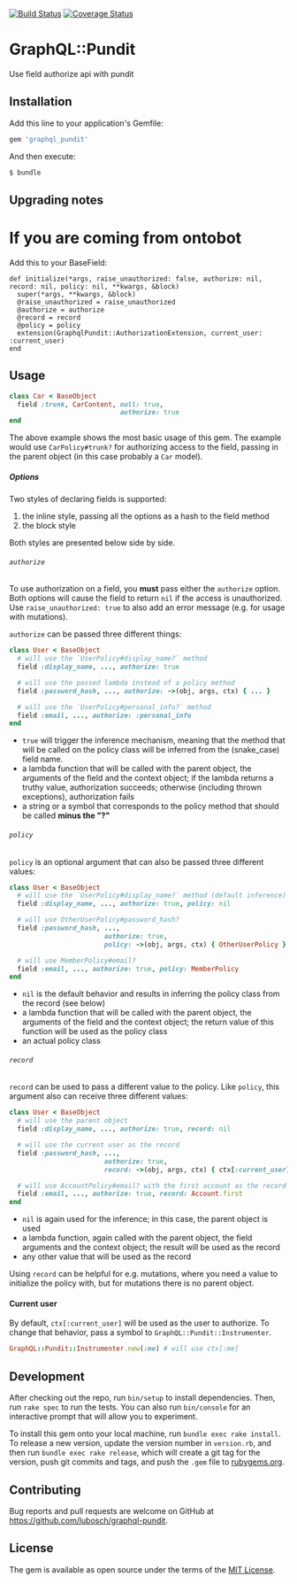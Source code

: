 [![Build Status](https://travis-ci.com/lubosch/graphql_pundit.svg?branch=master)](https://travis-ci.com/lubosch/graphql_pundit)
[![Coverage Status](https://codecov.io/gh/lubosch/graphql_pundit/branch/master/graph/badge.svg)](https://codecov.io/gh/lubosch/graphql_pundit)

# GraphQL::Pundit

Use field authorize api with pundit

## Installation

Add this line to your application's Gemfile:

```ruby
gem 'graphql_pundit'
```

And then execute:

```bash
$ bundle
```

## Upgrading notes

# If you are coming from ontobot

Add this to your BaseField:

```
def initialize(*args, raise_unauthorized: false, authorize: nil, record: nil, policy: nil, **kwargs, &block)
  super(*args, **kwargs, &block)
  @raise_unauthorized = raise_unauthorized
  @authorize = authorize
  @record = record
  @policy = policy
  extension(GraphqlPundit::AuthorizationExtension, current_user: :current_user)
end
```

## Usage

```ruby
class Car < BaseObject
  field :trunk, CarContent, null: true,
                            authorize: true
end
```

The above example shows the most basic usage of this gem. The example would
use `CarPolicy#trunk?` for authorizing access to the field, passing in the
parent object (in this case probably a `Car` model).

##### Options

Two styles of declaring fields is supported:

1. the inline style, passing all the options as a hash to the field method
2. the block style

Both styles are presented below side by side.

###### `authorize`

To use authorization on a field, you **must** pass either the `authorize`
option. Both options will cause the field to return `nil` if the
access is unauthorized. Use `raise_unauthorized: true` to also add an error message (e.g.
for usage with mutations).

`authorize` can be passed three different things:

```ruby
class User < BaseObject
  # will use the `UserPolicy#display_name?` method
  field :display_name, ..., authorize: true

  # will use the passed lambda instead of a policy method
  field :password_hash, ..., authorize: ->(obj, args, ctx) { ... }

  # will use the `UserPolicy#personal_info?` method
  field :email, ..., authorize: :personal_info
end
```

- `true` will trigger the inference mechanism, meaning that the method that will be called on the policy class will be inferred from the (snake_case) field name.
- a lambda function that will be called with the parent object, the arguments of the field and the context object; if the lambda returns a truthy value, authorization succeeds; otherwise (including thrown exceptions), authorization fails
- a string or a symbol that corresponds to the policy method that should be called **minus the "?"**

###### `policy`

`policy` is an optional argument that can also be passed three different values:

```ruby
class User < BaseObject
  # will use the `UserPolicy#display_name?` method (default inference)
  field :display_name, ..., authorize: true, policy: nil

  # will use OtherUserPolicy#password_hash?
  field :password_hash, ...,
                        authorize: true,
                        policy: ->(obj, args, ctx) { OtherUserPolicy }

  # will use MemberPolicy#email?
  field :email, ..., authorize: true, policy: MemberPolicy
end
```

- `nil` is the default behavior and results in inferring the policy class from the record (see below)
- a lambda function that will be called with the parent object, the arguments of the field and the context object; the return value of this function will be used as the policy class
- an actual policy class

###### `record`

`record` can be used to pass a different value to the policy. Like `policy`,
this argument also can receive three different values:

```ruby
class User < BaseObject
  # will use the parent object
  field :display_name, ..., authorize: true, record: nil

  # will use the current user as the record
  field :password_hash, ...,
                        authorize: true,
                        record: ->(obj, args, ctx) { ctx[:current_user] }

  # will use AccountPolicy#email? with the first account as the record (the policy was inferred from the record class)
  field :email, ..., authorize: true, record: Account.first
end
```

- `nil` is again used for the inference; in this case, the parent object is used
- a lambda function, again called with the parent object, the field arguments and the context object; the result will be used as the record
- any other value that will be used as the record

Using `record` can be helpful for e.g. mutations, where you need a value to
initialize the policy with, but for mutations there is no parent object.

#### Current user

By default, `ctx[:current_user]` will be used as the user to authorize. To change that behavior, pass a symbol to `GraphQL::Pundit::Instrumenter`.

```ruby
GraphQL::Pundit::Instrumenter.new(:me) # will use ctx[:me]
```

## Development

After checking out the repo, run `bin/setup` to install dependencies. Then, run `rake spec` to run the tests. You can also run `bin/console` for an interactive prompt that will allow you to experiment.

To install this gem onto your local machine, run `bundle exec rake install`. To release a new version, update the version number in `version.rb`, and then run `bundle exec rake release`, which will create a git tag for the version, push git commits and tags, and push the `.gem` file to [rubygems.org](https://rubygems.org).

## Contributing

Bug reports and pull requests are welcome on GitHub at https://github.com/lubosch/graphql-pundit.


## License

The gem is available as open source under the terms of the [MIT License](http://opensource.org/licenses/MIT).

